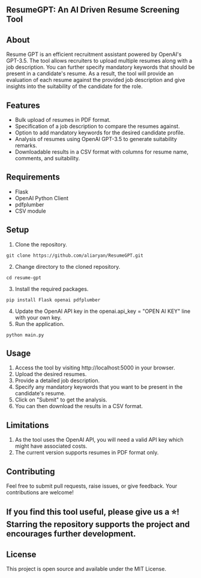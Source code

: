 ## ResumeGPT: An AI Driven Resume Screening Tool

## About

Resume GPT is an efficient recruitment assistant powered by OpenAI's GPT-3.5. The tool allows recruiters to upload multiple resumes along with a job description. You can further specify mandatory keywords that should be present in a candidate's resume. As a result, the tool will provide an evaluation of each resume against the provided job description and give insights into the suitability of the candidate for the role.

## Features

- Bulk upload of resumes in PDF format.
- Specification of a job description to compare the resumes against.
- Option to add mandatory keywords for the desired candidate profile.
- Analysis of resumes using OpenAI GPT-3.5 to generate suitability remarks.
- Downloadable results in a CSV format with columns for resume name, comments, and suitability.

## Requirements
- Flask
- OpenAI Python Client
- pdfplumber
- CSV module

## Setup

1. Clone the repository.
```
git clone https://github.com/aliaryan/ResumeGPT.git
```
2. Change directory to the cloned repository.
```
cd resume-gpt
```
3. Install the required packages.
```
pip install Flask openai pdfplumber
```
4. Update the OpenAI API key in the openai.api_key = "OPEN AI KEY" line with your own key.
5. Run the application.
```
python main.py
```

## Usage

1. Access the tool by visiting http://localhost:5000 in your browser.
2. Upload the desired resumes.
3. Provide a detailed job description.
4. Specify any mandatory keywords that you want to be present in the candidate's resume.
5. Click on "Submit" to get the analysis.
6. You can then download the results in a CSV format.

## Limitations

1. As the tool uses the OpenAI API, you will need a valid API key which might have associated costs.
2. The current version supports resumes in PDF format only.

## Contributing

Feel free to submit pull requests, raise issues, or give feedback. Your contributions are welcome!

## If you find this tool useful, please give us a ⭐! Starring the repository supports the project and encourages further development.

## License

This project is open source and available under the MIT License.
